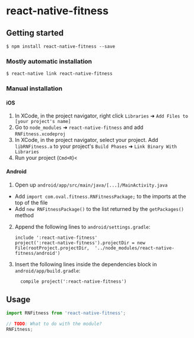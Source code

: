 
# react-native-fitness

## Getting started

`$ npm install react-native-fitness --save`

### Mostly automatic installation

`$ react-native link react-native-fitness`

### Manual installation


#### iOS

1. In XCode, in the project navigator, right click `Libraries` ➜ `Add Files to [your project's name]`
2. Go to `node_modules` ➜ `react-native-fitness` and add `RNFitness.xcodeproj`
3. In XCode, in the project navigator, select your project. Add `libRNFitness.a` to your project's `Build Phases` ➜ `Link Binary With Libraries`
4. Run your project (`Cmd+R`)<

#### Android

1. Open up `android/app/src/main/java/[...]/MainActivity.java`
  - Add `import com.oval.fitness.RNFitnessPackage;` to the imports at the top of the file
  - Add `new RNFitnessPackage()` to the list returned by the `getPackages()` method
2. Append the following lines to `android/settings.gradle`:
  	```
  	include ':react-native-fitness'
  	project(':react-native-fitness').projectDir = new File(rootProject.projectDir, 	'../node_modules/react-native-fitness/android')
  	```
3. Insert the following lines inside the dependencies block in `android/app/build.gradle`:
  	```
      compile project(':react-native-fitness')
  	```


## Usage
```javascript
import RNFitness from 'react-native-fitness';

// TODO: What to do with the module?
RNFitness;
```
  